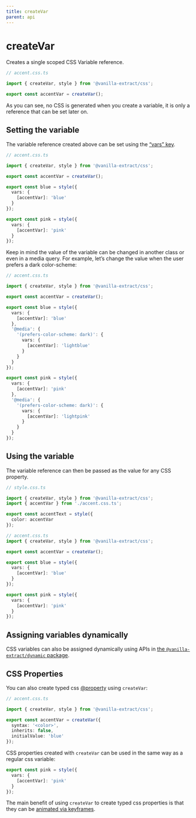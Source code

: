 ```yaml
---
title: createVar
parent: api
---
```


# createVar

Creates a single scoped CSS Variable reference.

```ts compiled
// accent.css.ts

import { createVar, style } from '@vanilla-extract/css';

export const accentVar = createVar();
```

As you can see, no CSS is generated when you create a variable, it is only a reference that can be set later on.

## Setting the variable

The variable reference created above can be set using the [“vars” key](/documentation/styling/#css-variables).

```ts compiled
// accent.css.ts

import { createVar, style } from '@vanilla-extract/css';

export const accentVar = createVar();

export const blue = style({
  vars: {
    [accentVar]: 'blue'
  }
});

export const pink = style({
  vars: {
    [accentVar]: 'pink'
  }
});
```

Keep in mind the value of the variable can be changed in another class or even in a media query. For example, let’s change the value when the user prefers a dark color-scheme:

```ts compiled
// accent.css.ts

import { createVar, style } from '@vanilla-extract/css';

export const accentVar = createVar();

export const blue = style({
  vars: {
    [accentVar]: 'blue'
  },
  '@media': {
    '(prefers-color-scheme: dark)': {
      vars: {
        [accentVar]: 'lightblue'
      }
    }
  }
});

export const pink = style({
  vars: {
    [accentVar]: 'pink'
  },
  '@media': {
    '(prefers-color-scheme: dark)': {
      vars: {
        [accentVar]: 'lightpink'
      }
    }
  }
});
```

## Using the variable

The variable reference can then be passed as the value for any CSS property.

```ts compiled
// style.css.ts

import { createVar, style } from '@vanilla-extract/css';
import { accentVar } from './accent.css.ts';

export const accentText = style({
  color: accentVar
});

// accent.css.ts
import { createVar, style } from '@vanilla-extract/css';

export const accentVar = createVar();

export const blue = style({
  vars: {
    [accentVar]: 'blue'
  }
});

export const pink = style({
  vars: {
    [accentVar]: 'pink'
  }
});
```

## Assigning variables dynamically

CSS variables can also be assigned dynamically using APIs in [the `@vanilla-extract/dynamic` package](/documentation/packages/dynamic).

## CSS Properties

You can also create typed css [@property](https://developer.mozilla.org/en-US/docs/Web/CSS/@property) using `createVar`:

```ts compiled
// accent.css.ts

import { createVar, style } from '@vanilla-extract/css';

export const accentVar = createVar({
  syntax: '<color>',
  inherits: false,
  initialValue: 'blue'
});
```

CSS properties created with `createVar` can be used in the same way as a regular css variable:

```ts compiled
export const pink = style({
  vars: {
    [accentVar]: 'pink'
  }
});
```

The main benefit of using `createVar` to create typed css properties is that they can be [animated via keyframes](/documentation/api/keyframes#animating-variables).
